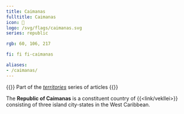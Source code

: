 ```yaml
---
title: Caimanas
fulltitle: Caimanas
icon: 🌴
logo: /svg/flags/caimanas.svg
series: republic

rgb: 60, 106, 217

fi: fi fi-caimanas

aliases:
- /caimanas/
---
```

{{<note series>}}
 Part of the *[territories](/territories/)* series of articles
{{</note>}}

The **Republic of Caimanas** is a constituent country of {{<link/vekllei>}} consisting of three island city-states in the West Caribbean.